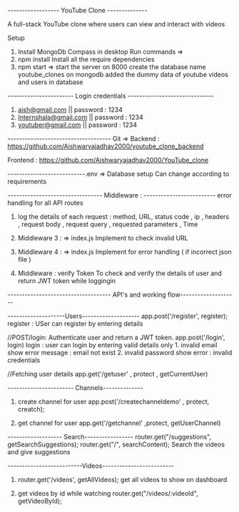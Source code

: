 
------------------ YouTube Clone --------------

A full-stack YouTube clone where users can view and interact with videos

Setup
1. Install MongoDb Compass in desktop
Run commands =>
2. npm install 
    Install all the require dependencies
3. npm start => 
    start the server on 8000
    create the database name youtube_clones on mongodb
    added the dummy data of youtube videos and users in database

----------------------- Login credentials ------------------------------
1. aish@gmail.com         || password : 1234
2. Internshala@gmail.com || password : 1234
3. youtuber@gmail.com   ||  password : 1234


------------------------------------ Git =>
Backend :
https://github.com/Aishwaryajadhav2000/youtube_clone_backend


Frontend : 
https://github.com/Aishwaryajadhav2000/YouTube_clone


---------------------------.env =>
Database setup Can change according to requirements

--------------------------------- Middleware : ------------------------- 
    error handling for all API routes
1. log the details of each request : method, URL, status code , ip ,
    headers , request body , request query , requested parameters , Time

2. Middleware 3 : => index.js
Implement to check invalid URL

3. Middleware 4 : => index.js
Implement for error handling ( if incorrect json file )

4. Middleware : verify Token
 To check and verify the details of user and return JWT token while loggingin


------------------------------------ API's and working flow--------------------

--------------------Users--------------------
app.post('/register', register);
register : USer can register by entering details



//POST/login: Authenticate user and return a JWT token.
app.post('/login', login)
login : user can login by entering valid details only
        1. invalid email show error message : email not exist
        2. invalid password show error : invalid credentials


//Fetching user details
app.get('/getuser' , protect , getCurrentUser)

----------------------- Channels--------------
1. create channel for user
    app.post('/createchanneldemo' , protect, creatch);

2. get channel for user
    app.get('/getchannel' ,protect, getUserChannel)


------------------- Search-----------------
router.get("/suggestions", getSearchSuggestions);
router.get("/", searchContent);
    Search the videos and give suggestions

--------------------------Videos-------------------------
1.  router.get('/videos', getAllVideos);
    get all videos to show on dashboard

2. get videos by id while watching
   router.get("/videos/:videoId", getVideoById);


